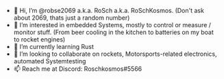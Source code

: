 - 👋 Hi, I’m @robse2069 a.k.a. RoSch a.k.a. RoSchKosmos. (Don't ask about 2069, thats just a random number)
- 👀 I’m interested in embedded Systems, mostly to control or measure / monitor stuff. (From beer cooling in the kitchen to batteries on my boat to rocket engines)
- 🌱 I’m currently learning Rust
- 💞️ I’m looking to collaborate on rockets, Motorsports-related electronics, automated Systemtesting
- 📫 Reach me at Discord: Roschkosmos#5566

<!---
robse2069/robse2069 is a ✨ special ✨ repository because its `README.md` (this file) appears on your GitHub profile.
You can click the Preview link to take a look at your changes.
--->
